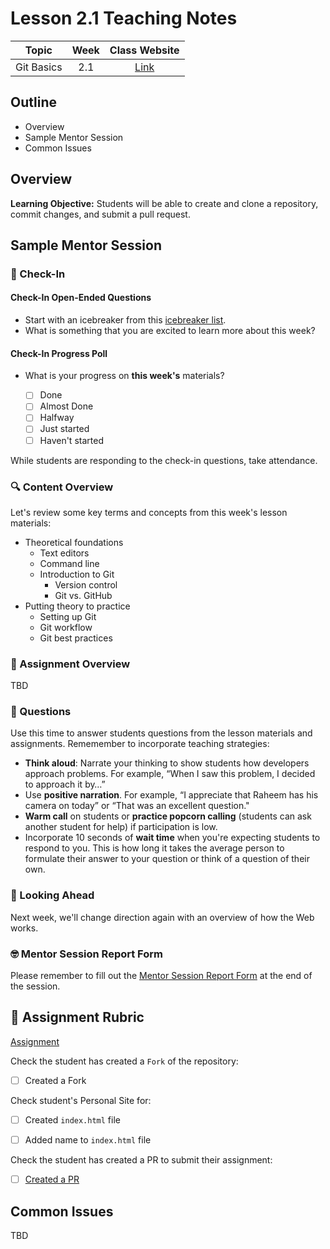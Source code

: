 # Lesson 2.1 Teaching Notes 

| **Topic** | **Week** | **Class Website** |
| :---: | :---: | :---: |
| Git Basics | 2.1 | [Link](https://learn.codethedream.org/dorado-git-basics/) |

## Outline 
- Overview
- Sample Mentor Session
- Common Issues

## Overview 

**Learning Objective:** Students will be able to create and clone a repository, commit changes, and submit a pull request.  

## Sample Mentor Session 

### :wave: Check-In

#### Check-In Open-Ended Questions 

- Start with an icebreaker from this [icebreaker list](https://docs.google.com/document/d/1WbwKn8B5GfRueq7Zbw0zx_k15aqyIqIs23i_WHI-pPI/edit?usp=sharing). 
- What is something that you are excited to learn more about this week? 

#### Check-In Progress Poll 

- What is your progress on **this week's** materials?

  - [ ] Done
  - [ ] Almost Done
  - [ ] Halfway
  - [ ] Just started
  - [ ] Haven't started

While students are responding to the check-in questions, take attendance. 

### :mag: Content Overview 

Let's review some key terms and concepts from this week's lesson materials: 
 
- Theoretical foundations 
  - Text editors 
  - Command line 
  - Introduction to Git
    - Version control 
    - Git vs. GitHub
- Putting theory to practice 
  - Setting up Git
  - Git workflow 
  - Git best practices 
 
### :notebook: Assignment Overview

TBD

### :thinking: Questions 

Use this time to answer students questions from the lesson materials and assignments. Rememember to incorporate teaching strategies: 

  - **Think aloud**: Narrate your thinking to show students how developers approach problems. For example, “When I saw this problem, I decided to approach it by…”
  - Use **positive narration**. For example, “I appreciate that Raheem has his camera on today” or “That was an excellent question."
  - **Warm call** on students or **practice popcorn calling** (students can ask another student for help) if participation is low.
  - Incorporate 10 seconds of **wait time** when you're expecting students to respond to you. This is how long it takes the average person to formulate their answer to your question or think of a question of their own. 


### :telescope: Looking Ahead 

Next week, we'll change direction again with an overview of how the Web works. 

### :nerd_face: Mentor Session Report Form 

Please remember to fill out the [Mentor Session Report Form](https://airtable.com/shrp0jjRtoMyTXRzh) at the end of the session.


## :100: Assignment Rubric 
[Assignment](https://github.com/Code-the-Dream-School/intro-to-programming-dorado/blob/main/instructions/section-2/lesson-2-1.md)

Check the student has created a `Fork` of the repository:
- [ ] Created a Fork


Check student's Personal Site for:
 - [ ] Created `index.html` file
 - [ ] Added name to `index.html` file


Check the student has created a PR to submit their assignment:
- [ ] [Created a PR](https://github.com/Code-the-Dream-School/intro-to-programming-dorado/blob/main/instructions/common/how-to-pull-request.md)


## Common Issues 

TBD
